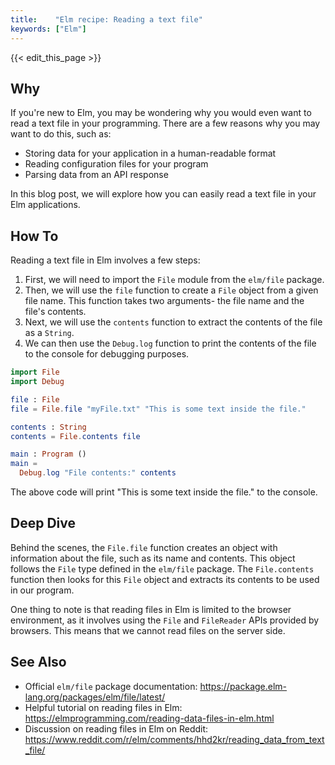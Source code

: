 ```yaml
---
title:    "Elm recipe: Reading a text file"
keywords: ["Elm"]
---
```


{{< edit_this_page >}}

## Why

If you're new to Elm, you may be wondering why you would even want to read a text file in your programming. There are a few reasons why you may want to do this, such as:

- Storing data for your application in a human-readable format
- Reading configuration files for your program
- Parsing data from an API response

In this blog post, we will explore how you can easily read a text file in your Elm applications.

## How To

Reading a text file in Elm involves a few steps:

1. First, we will need to import the `File` module from the `elm/file` package.
2. Then, we will use the `file` function to create a `File` object from a given file name. This function takes two arguments- the file name and the file's contents.
3. Next, we will use the `contents` function to extract the contents of the file as a `String`.
4. We can then use the `Debug.log` function to print the contents of the file to the console for debugging purposes.

```Elm
import File
import Debug

file : File
file = File.file "myFile.txt" "This is some text inside the file."

contents : String
contents = File.contents file

main : Program ()
main = 
  Debug.log "File contents:" contents
```

The above code will print "This is some text inside the file." to the console.

## Deep Dive

Behind the scenes, the `File.file` function creates an object with information about the file, such as its name and contents. This object follows the `File` type defined in the `elm/file` package. The `File.contents` function then looks for this `File` object and extracts its contents to be used in our program.

One thing to note is that reading files in Elm is limited to the browser environment, as it involves using the `File` and `FileReader` APIs provided by browsers. This means that we cannot read files on the server side.

## See Also

- Official `elm/file` package documentation: https://package.elm-lang.org/packages/elm/file/latest/
- Helpful tutorial on reading files in Elm: https://elmprogramming.com/reading-data-files-in-elm.html
- Discussion on reading files in Elm on Reddit: https://www.reddit.com/r/elm/comments/hhd2kr/reading_data_from_text_file/